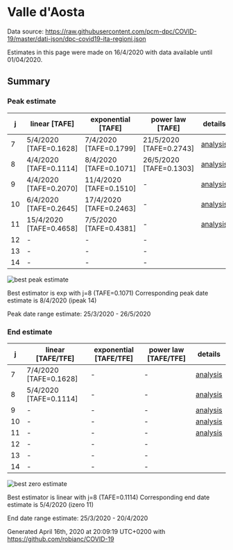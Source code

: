 # Valle d'Aosta


Data source: https://raw.githubusercontent.com/pcm-dpc/COVID-19/master/dati-json/dpc-covid19-ita-regioni.json

Estimates in this page were made on 16/4/2020 with data available until 01/04/2020.


## Summary 

### Peak estimate 
|j|linear [TAFE]|exponential [TAFE]|power law [TAFE]|details|
|---|----|-----------|---------|-------|
|7|5/4/2020 [TAFE=0.1628]|7/4/2020 [TAFE=0.1799]|21/5/2020 [TAFE=0.2743]|[analysis](COVID-19_valle_d'aosta_j7_2020-04-01.md)|
|8|4/4/2020 [TAFE=0.1114]|8/4/2020 [TAFE=0.1071]|26/5/2020 [TAFE=0.1303]|[analysis](COVID-19_valle_d'aosta_j8_2020-04-01.md)|
|9|4/4/2020 [TAFE=0.2070]|11/4/2020 [TAFE=0.1510]|-|[analysis](COVID-19_valle_d'aosta_j9_2020-04-01.md)|
|10|6/4/2020 [TAFE=0.2645]|17/4/2020 [TAFE=0.2463]|-|[analysis](COVID-19_valle_d'aosta_j10_2020-04-01.md)|
|11|15/4/2020 [TAFE=0.4658]|7/5/2020 [TAFE=0.4381]|-|[analysis](COVID-19_valle_d'aosta_j11_2020-04-01.md)|
|12|-|-|-||
|13|-|-|-||
|14|-|-|-||

![best peak estimate](COVID-19_valle_d'aosta_j8_2020-04-01.png)

Best estimator is exp with j=8 (TAFE=0.1071)
Corresponding peak date estimate is 8/4/2020 (ipeak 14)


Peak date range estimate: 25/3/2020 - 26/5/2020

### End estimate 
|j|linear [TAFE/TFE]|exponential [TAFE/TFE]|power law [TAFE/TFE]|details|
|---|----|-----------|---------|-------|
|7|7/4/2020 [TAFE=0.1628]|-|-|[analysis](COVID-19_valle_d'aosta_j7_2020-04-01.md)|
|8|5/4/2020 [TAFE=0.1114]|-|-|[analysis](COVID-19_valle_d'aosta_j8_2020-04-01.md)|
|9|-|-|-|[analysis](COVID-19_valle_d'aosta_j9_2020-04-01.md)|
|10|-|-|-|[analysis](COVID-19_valle_d'aosta_j10_2020-04-01.md)|
|11|-|-|-|[analysis](COVID-19_valle_d'aosta_j11_2020-04-01.md)|
|12|-|-|-||
|13|-|-|-||
|14|-|-|-||

![best zero estimate](COVID-19_valle_d'aosta_j8_2020-04-01.png)

Best estimator is linear with j=8 (TAFE=0.1114)
Corresponding end date estimate is 5/4/2020 (izero 11)


End date range estimate: 25/3/2020 - 20/4/2020

Generated April 16th, 2020 at 20:09:19 UTC+0200 with https://github.com/robianc/COVID-19
